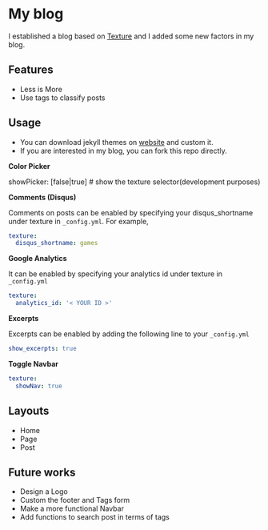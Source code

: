 # My blog

I established a blog based on [Texture](https://thelehhman.com/texture)
and I added some new factors in my blog.

## Features
- Less is More
- Use tags to classify posts

## Usage
- You can download jekyll themes on [website](http://jekyllthemes.org/) and custom it.
- If you are interested in my blog, you can fork this repo directly. 

**Color Picker**

showPicker: [false|true] # show the texture selector(development purposes)

**Comments (Disqus)**

Comments on posts can be enabled by specifying your disqus_shortname under texture in `_config.yml`. For example,
```yaml
texture:
  disqus_shortname: games
```

**Google Analytics**

It can be enabled by specifying your analytics id under texture in `_config.yml`
```yaml
texture:
  analytics_id: '< YOUR ID >'
```

**Excerpts**

Excerpts can be enabled by adding the following line to your `_config.yml`
```yaml
show_excerpts: true
```

**Toggle Navbar**

```yaml
texture:
  showNav: true
```

## Layouts

- Home
- Page
- Post

## Future works

- Design a Logo
- Custom the footer and Tags form
- Make a more functional Navbar
- Add functions to search post in terms of tags